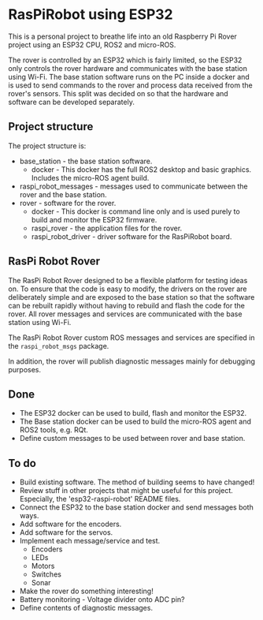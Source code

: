 # RasPiRobot using ESP32

This is a personal project to breathe life into an old Raspberry Pi Rover project using an ESP32 CPU, ROS2 and micro-ROS.

The rover is controlled by an ESP32 which is fairly limited, so the ESP32 only controls the rover hardware and communicates with the base station using Wi-Fi.  The base station software runs on the PC inside a docker and is used to send commands to the rover and process data received from the rover's sensors.  This split was decided on so that the hardware and software can be developed separately.

## Project structure

The project structure is:

* base_station - the base station software.
  * docker - This docker has the full ROS2 desktop and basic graphics.  Includes the micro-ROS agent build.
* raspi_robot_messages - messages used to communicate between the rover and the base station.
* rover - software for the rover.
  * docker - This docker is command line only and is used purely to build and monitor the ESP32 firmware.
  * raspi_rover - the application files for the rover.
  * raspi_robot_driver - driver software for the RasPiRobot board.

## RasPi Robot Rover

The RasPi Robot Rover designed to be a flexible platform for testing ideas on.  To ensure that the code is easy to modify, the drivers on the rover are deliberately simple and are exposed to the base station so that the software can be rebuilt rapidly without having to rebuild and flash the code for the rover.  All rover messages and services are communicated with the base station using Wi-Fi.

The RasPi Robot Rover custom ROS messages and services are specified in the `raspi_robot_msgs` package.

In addition, the rover will publish diagnostic messages mainly for debugging purposes.

## Done

* The ESP32 docker can be used to build, flash and monitor the ESP32.
* The Base station docker can be used to build the micro-ROS agent and ROS2 tools, e.g. RQt.
* Define custom messages to be used between rover and base station.

## To do

* Build existing software.  The method of building seems to have changed!
* Review stuff in other projects that might be useful for this project.  Especially, the 'esp32-raspi-robot' README files.
* Connect the ESP32 to the base station docker and send messages both ways.
* Add software for the encoders.
* Add software for the servos.
* Implement each message/service and test.
  * Encoders
  * LEDs
  * Motors
  * Switches
  * Sonar
* Make the rover do something interesting!
* Battery monitoring - Voltage divider onto ADC pin?
* Define contents of diagnostic messages.
